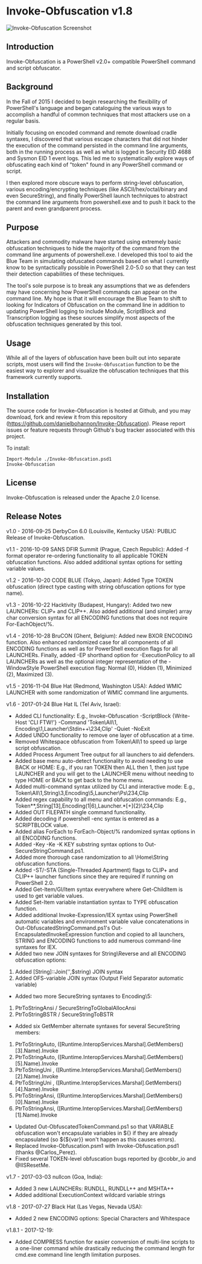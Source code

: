 Invoke-Obfuscation v1.8
===============

![Invoke-Obfuscation Screenshot](https://github.com/danielbohannon/danielbohannon.github.io/blob/master/Invoke-Obfuscation%20Screenshot.png)

Introduction
------------
Invoke-Obfuscation is a PowerShell v2.0+ compatible PowerShell command
and script obfuscator.

Background
----------
In the Fall of 2015 I decided to begin researching the flexibility of
PowerShell's language and began cataloguing the various ways to
accomplish a handful of common techniques that most attackers use on a
regular basis.

Initially focusing on encoded command and remote download cradle syntaxes,
I discovered that various escape characters that did not hinder the
execution of the command persisted in the command line arguments, both in
the running process as well as what is logged in Security EID 4688 and
Sysmon EID 1 event logs. This led me to systematically explore ways of
obfuscating each kind of "token" found in any PowerShell command or script.

I then explored more obscure ways to perform string-level obfuscation,
various encoding/encrypting techniques (like ASCII/hex/octal/binary and even
SecureString), and finally PowerShell launch techniques to abstract the
command line arguments from powershell.exe and to push it back to the parent
and even grandparent process.

Purpose
-------
Attackers and commodity malware have started using extremely basic
obfuscation techniques to hide the majority of the command from the command
line arguments of powershell.exe. I developed this tool to aid the Blue Team
in simulating obfuscated commands based on what I currently know to be
syntactically possible in PowerShell 2.0-5.0 so that they can test their
detection capabilities of these techniques.

The tool's sole purpose is to break any assumptions that we as defenders may
have concerning how PowerShell commands can appear on the command line. My
hope is that it will encourage the Blue Team to shift to looking for
Indicators of Obfuscation on the command line in addition to updating
PowerShell logging to include Module, ScriptBlock and Transcription logging
as these sources simplify most aspects of the obfuscation techniques
generated by this tool.

Usage
-----
While all of the layers of obfuscation have been built out into separate
scripts, most users will find the `Invoke-Obfuscation` function to be the
easiest way to explorer and visualize the obfuscation techniques that this
framework currently supports.

Installation
------------
The source code for Invoke-Obfuscation is hosted at Github, and you may
download, fork and review it from this repository
(https://github.com/danielbohannon/Invoke-Obfuscation). Please report issues
or feature requests through Github's bug tracker associated with this project.

To install:

	Import-Module ./Invoke-Obfuscation.psd1
	Invoke-Obfuscation

License
-------
Invoke-Obfuscation is released under the Apache 2.0 license.

Release Notes
-------------
v1.0 - 2016-09-25 DerbyCon 6.0 (Louisville, Kentucky USA): PUBLIC Release of Invoke-Obfuscation.

v1.1 - 2016-10-09 SANS DFIR Summit (Prague, Czech Republic): Added -f format operator re-ordering 
functionality to all applicable TOKEN obfuscation functions. Also added additional 
syntax options for setting variable values.

v1.2 - 2016-10-20 CODE BLUE (Tokyo, Japan): Added Type TOKEN obfuscation (direct type 
casting with string obfuscation options for type name).

v1.3 - 2016-10-22 Hacktivity (Budapest, Hungary): Added two new LAUNCHERs: CLIP+ and CLIP++. 
Also added additional (and simpler) array char conversion syntax for all ENCODING 
functions that does not require For-EachObject/%.

v1.4 - 2016-10-28 BruCON (Ghent, Belgium): Added new BXOR ENCODING function. Also enhanced 
randomized case for all components of all ENCODING functions as well as for 
PowerShell execution flags for all LAUNCHERs. Finally, added -EP shorthand option 
for -ExecutionPolicy to all LAUNCHERs as well as the optional integer representation 
of the -WindowStyle PowerShell execution flag: Normal (0), Hidden (1), Minimized (2), 
Maximized (3).

v1.5 - 2016-11-04 Blue Hat (Redmond, Washington USA): Added WMIC LAUNCHER with some 
randomization of WMIC command line arguments.

v1.6 - 2017-01-24 Blue Hat IL (Tel Aviv, Israel):
- Added CLI functionality:
E.g., Invoke-Obfuscation -ScriptBlock {Write-Host 'CLI FTW!'} -Command 'Token\All\1,
Encoding\1,Launcher\Stdin++\234,Clip' -Quiet -NoExit
- Added UNDO functionality to remove one layer of obfuscation at a time.
- Removed Whitespace obfuscation from Token\All\1 to speed up large script obfuscation.
- Added Process Argument Tree output for all launchers to aid defenders.
- Added base menu auto-detect functionality to avoid needing to use BACK or HOME:
E.g., if you ran TOKEN then ALL then 1, then just type LAUNCHER and you will get to 
the LAUNCHER menu without needing to type HOME or BACK to get back to the home menu.
- Added multi-command syntax utilized by CLI and interactive mode:
E.g., Token\All\1,String\3,Encoding\5,Launcher\Ps\234,Clip
- Added regex capability to all menu and obfuscation commands:
E.g., Token\*\*,String\[13],Encoding\(1|6),Launcher\.*[+]{2}\234,Clip
- Added OUT FILEPATH single command functionality.
- Added decoding if powershell -enc syntax is entered as a SCRIPTBLOCK value.
- Added alias ForEach to ForEach-Object/% randomized syntax options in all ENCODING 
functions.
- Added -Key -Ke -K KEY substring syntax options to Out-SecureStringCommand.ps1.
- Added more thorough case randomization to all \Home\String obfuscation functions.
- Added -ST/-STA (Single-Threaded Apartment) flags to CLIP+ and CLIP++ launcher 
functions since they are required if running on PowerShell 2.0.
- Added Get-Item/GI/Item syntax everywhere where Get-ChildItem is used to get 
variable values.
- Added Set-Item variable instantiation syntax to TYPE obfuscation function.
- Added additional Invoke-Expression/IEX syntax using PowerShell automatic variables 
and environment variable value concatenations in Out-ObfuscatedStringCommand.ps1's 
Out-EncapsulatedInvokeExpression function and copied to all launchers, STRING and 
ENCODING functions to add numerous command-line syntaxes for IEX.
- Added two new JOIN syntaxes for String\Reverse and all ENCODING obfuscation options:
1) Added [String]::Join('',$string) JOIN syntax
2) Added OFS-variable JOIN syntax (Output Field Separator automatic variable)
- Added two more SecureString syntaxes to Encoding\5:
1) PtrToStringAnsi / SecureStringToGlobalAllocAnsi
2) PtrToStringBSTR / SecureStringToBSTR
- Added six GetMember alternate syntaxes for several SecureString members:
1) PtrToStringAuto, ([Runtime.InteropServices.Marshal].GetMembers()[3].Name).Invoke
2) PtrToStringAuto, ([Runtime.InteropServices.Marshal].GetMembers()[5].Name).Invoke
3) PtrToStringUni , ([Runtime.InteropServices.Marshal].GetMembers()[2].Name).Invoke
4) PtrToStringUni , ([Runtime.InteropServices.Marshal].GetMembers()[4].Name).Invoke
5) PtrToStringAnsi, ([Runtime.InteropServices.Marshal].GetMembers()[0].Name).Invoke
6) PtrToStringAnsi, ([Runtime.InteropServices.Marshal].GetMembers()[1].Name).Invoke
- Updated Out-ObfuscatedTokenCommand.ps1 so that VARIABLE obfuscation won't 
encapsulate variables in ${} if they are already encapsulated (so ${${var}} won't 
happen as this causes errors).
- Replaced Invoke-Obfuscation.psm1 with Invoke-Obfuscation.psd1 (thanks @Carlos_Perez).
- Fixed several TOKEN-level obfuscation bugs reported by @cobbr_io and @IISResetMe.

v1.7 - 2017-03-03 nullcon (Goa, India):
- Added 3 new LAUNCHERs: RUNDLL, RUNDLL++ and MSHTA++
- Added additional ExecutionContext wildcard variable strings

v1.8 - 2017-07-27 Black Hat (Las Vegas, Nevada USA):
- Added 2 new ENCODING options: Special Characters and Whitespace

v1.8.1 - 2017-12-19:
- Added COMPRESS function for easier conversion of multi-line scripts to a one-liner 
command while drastically reducing the command length for cmd.exe command line length 
limitation purposes.
